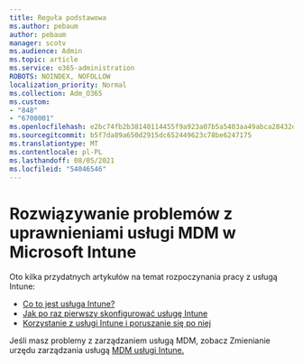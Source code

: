 ```yaml
---
title: Reguła podstawowa
ms.author: pebaum
author: pebaum
manager: scotv
ms.audience: Admin
ms.topic: article
ms.service: o365-administration
ROBOTS: NOINDEX, NOFOLLOW
localization_priority: Normal
ms.collection: Adm_O365
ms.custom:
- "848"
- "6700001"
ms.openlocfilehash: e2bc74fb2b38140114455f9a923a07b5a5403aa49abca28432dd617db965b294
ms.sourcegitcommit: b5f7da89a650d2915dc652449623c78be6247175
ms.translationtype: MT
ms.contentlocale: pl-PL
ms.lasthandoff: 08/05/2021
ms.locfileid: "54046546"
---
```

# <a name="troubleshoot-issues-with-mdm-authority-in-microsoft-intune"></a>Rozwiązywanie problemów z uprawnieniami usługi MDM w Microsoft Intune

Oto kilka przydatnych artykułów na temat rozpoczynania pracy z usługą Intune:

- [Co to jest usługa Intune?](https://docs.microsoft.com/intune/what-is-intune)
- [Jak po raz pierwszy skonfigurować usługę Intune](https://docs.microsoft.com/intune/setup-steps)
- [Korzystanie z usługi Intune i poruszanie się po niej](https://docs.microsoft.com/intune/tutorial-walkthrough-intune-portal)

Jeśli masz problemy z zarządzaniem usługą MDM, zobacz Zmienianie urzędu zarządzania usługą [MDM usługi Intune.](https://docs.microsoft.com/alchemyinsights/change-mdm-authority)